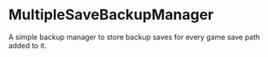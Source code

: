 # MultipleSaveBackupManager
A simple backup manager to store backup saves for every game save path added to it.
